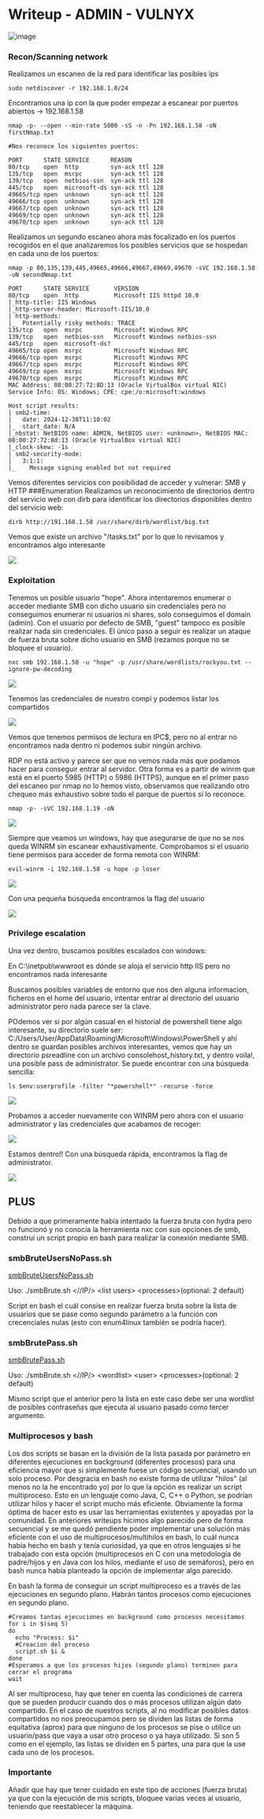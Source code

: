 # Writeup - ADMIN - VULNYX #

![image](https://github.com/user-attachments/assets/2f01f603-331f-49e7-a0e6-bbf14fb770a9)

### Recon/Scanning network ###

Realizamos un escaneo de la red para identificar las posibles ips
```shell
sudo netdiscover -r 192.168.1.0/24
```

Encontramos una ip con la que poder empezar a escanear por puertos abiertos -> 192.168.1.58

```shell
nmap -p- --open --min-rate 5000 -sS -n -Pn 192.168.1.58 -oN firstNmap.txt

#Nos reconoce los siguientes puertos:

PORT      STATE SERVICE      REASON                                                          
80/tcp    open  http         syn-ack ttl 128                                                 
135/tcp   open  msrpc        syn-ack ttl 128                                                 
139/tcp   open  netbios-ssn  syn-ack ttl 128                                                 
445/tcp   open  microsoft-ds syn-ack ttl 128                                                 
49665/tcp open  unknown      syn-ack ttl 128                                                 
49666/tcp open  unknown      syn-ack ttl 128                                                 
49667/tcp open  unknown      syn-ack ttl 128                                                 
49669/tcp open  unknown      syn-ack ttl 128                                                 
49670/tcp open  unknown      syn-ack ttl 128
```
Realizamos un segundo escaneo ahora más focalizado en los puertos recogidos en el que analizaremos los posibles servicios que se hospedan en cada uno de los puertos:
```shell
nmap -p 80,135,139,445,49665,49666,49667,49669,49670 -sVC 192.168.1.58 -oN secondNmap.txt

PORT      STATE SERVICE       VERSION
80/tcp    open  http          Microsoft IIS httpd 10.0
|_http-title: IIS Windows
|_http-server-header: Microsoft-IIS/10.0
| http-methods: 
|_  Potentially risky methods: TRACE
135/tcp   open  msrpc         Microsoft Windows RPC
139/tcp   open  netbios-ssn   Microsoft Windows netbios-ssn
445/tcp   open  microsoft-ds?
49665/tcp open  msrpc         Microsoft Windows RPC
49666/tcp open  msrpc         Microsoft Windows RPC
49667/tcp open  msrpc         Microsoft Windows RPC
49669/tcp open  msrpc         Microsoft Windows RPC
49670/tcp open  msrpc         Microsoft Windows RPC
MAC Address: 08:00:27:72:8D:13 (Oracle VirtualBox virtual NIC)
Service Info: OS: Windows; CPE: cpe:/o:microsoft:windows

Host script results:
| smb2-time: 
|   date: 2024-12-30T11:10:02
|_  start_date: N/A
|_nbstat: NetBIOS name: ADMIN, NetBIOS user: <unknown>, NetBIOS MAC: 08:00:27:72:8d:13 (Oracle VirtualBox virtual NIC)
|_clock-skew: -1s
| smb2-security-mode: 
|   3:1:1: 
|_    Message signing enabled but not required
```
Vemos diferentes servicios con posibilidad de acceder y vulnerar: SMB y HTTP
###Enumeration
Realizamos un reconocimiento de directorios dentro del servicio web con dirb para identificar los directorios disponibles dentro del servicio web:
```shell
dirb http://191.168.1.58 /usr/share/dirb/wordlist/big.txt
```
Vemos que existe un archivo "/tasks.txt" por lo que lo revisamos y encontramos algo interesante

<img src=https://github.com/Koh4kU/Writeups/blob/main/Vulnyx/Admin/Admin/task_web.png>

### Exploitation ###

Tenemos un posible usuario "hope". Ahora intentaremos enumerar o acceder mediante SMB con dicho usuario sin credenciales pero no conseguimos enumerar ni usuarios ni shares, solo conseguimos el domain (admin). Con el usuario por defecto de SMB, "guest" tampoco es posible realizar nada sin credenciales. El único paso a seguir es realizar un ataque de fuerza bruta sobre dicho usuario en SMB (rezamos porque no se bloquee el usuario).
```shell
nxc smb 192.168.1.58 -u "hope" -p /usr/share/wordlists/rockyou.txt --ignore-pw-decoding
```
<img src=https://github.com/Koh4kU/Writeups/blob/main/Vulnyx/Admin/Admin/pass_user.png>

Tenemos las credenciales de nuestro compi y podemos listar los compartidos

<img src=https://github.com/Koh4kU/Writeups/blob/main/Vulnyx/Admin/Admin/shares.png>

Vemos que tenemos permisos de lectura en IPC$, pero no al entrar no encontramos nada dentro ni podemos subir ningún archivo.

RDP no está activo y parece ser que no vemos nada más que podamos hacer para conseguir entrar al servidor. Otra forma es a partir de winrm que está en el puerto 5985 (HTTP) o 5986 (HTTPS), aunque en el primer paso del escaneo por nmap no lo hemos visto, observamos que realizando otro chequeo más exhaustivo sobre todo el parque de puertos sí lo reconoce.
```shell
nmap -p- -sVC 192.168.1.19 -oN
```
<img src=https://github.com/Koh4kU/Writeups/blob/main/Vulnyx/Admin/Admin/recheck_nmap.png>

Siempre que veamos un windows, hay que asegurarse de que no se nos queda WINRM sin escanear exhaustivamente. Comprobamos si el usuario tiene permisos para acceder de forma remota con WINRM:
```shell
evil-winrm -i 192.168.1.58 -u hope -p loser
```
<img src=https://github.com/Koh4kU/Writeups/blob/main/Vulnyx/Admin/Admin/winrm_hope.png>

Con una pequeña búsqueda encontramos la flag del usuario

<img src=https://github.com/Koh4kU/Writeups/blob/main/Vulnyx/Admin/Admin/user_flag.png>

### Privilege escalation ###

Una vez dentro, buscamos posibles escalados con windows: 

En C:\inetpub\wwwroot es dónde se aloja el servicio http IIS pero no encontramos nada interesante

Buscamos posibles variables de entorno que nos den alguna informacion, ficheros en el home del usuario, intentar entrar al directorio del usuario administrator pero nada parece ser la clave.

POdemos ver si por algún casual en el historial de powershell tiene algo interesante, su directorio suele ser:
C:/Users/User/AppData\Roaming\Microsoft\Windows\PowerShell y ahí dentro se guardan posibles archivos interesantes, vemos que hay un directorio psreadline con un archivo consolehost_history.txt, y dentro voila!, una posible pass de administrator. Se puede encontrar con una búsqueda sencilla:
```shell
ls $env:userprofile -filter "*powershell*" -recurse -force
```
<img src=https://github.com/Koh4kU/Writeups/blob/main/Vulnyx/Admin/Admin/administrator_creds.png>

Probamos a acceder nuevamente con WINRM pero ahora con el usuario administrator y las credenciales que acabamos de recoger:

<img src=https://github.com/Koh4kU/Writeups/blob/main/Vulnyx/Admin/Admin/administrator_login.png>

Estamos dentro!! Con una búsqueda rápida, encontramos la flag de administrator.

<img src=https://github.com/Koh4kU/Writeups/blob/main/Vulnyx/Admin/Admin/admin_flag.png>

## PLUS ##
Debido a que primeramente había intentado la fuerza bruta con hydra pero no funcionó  y no conocía la herramienta nxc con sus opciones de smb, construí un script propio en bash para realizar la conexión mediante SMB.

### smbBruteUsersNoPass.sh

[smbBruteUsersNoPass.sh](https://github.com/Koh4kU/Writeups/blob/main/Vulnyx/Admin/smbBruteUsersNoPass.sh)

Uso: ./smbBrute.sh \<//IP/\> \<list users\> \<processes\>(optional: 2 default)

Script en bash el cuál consise en realizar fuerza bruta sobre la lista de usuarios que se pase como segundo parámetro a la función con crecenciales nulas (esto con enum4linux también se podría hacer). 

### smbBrutePass.sh

[smbBrutePass.sh](https://github.com/Koh4kU/Writeups/blob/main/Vulnyx/Admin/smbBrutePass.sh)

Uso: ./smbBrute.sh \<//IP/\> \<wordlist\> \<user\> \<processes\>(optional: 2 default)

Mismo script que el anterior pero la lista en este caso debe ser una wordlist de posibles contraseñas que ejecuta al usuario pasado como tercer argumento.
### Multiprocesos y bash
Los dos scripts se basan en la división de la lista pasada por parámetro en diferentes ejecuciones en background (diferentes procesos) para una eficiencia mayor que si simplemente fuese un código secuencial, usando un solo proceso. Por desgracia en bash no existe forma de utilizar "hilos" (al menos no la he encontrado yo) por lo que la opción es realizar un script multiproceso. Esto en un lenguaje como Java, C, C++ o Python, se podrían utilizar hilos y hacer el script mucho más eficiente. Obviamente la forma óptima de hacer esto es usar las herramientas existentes y apoyadas por la comunidad. En anteriores writeups hicimos algo parecido pero de forma secuencial y se me quedó pendiente poder implementar una solución más eficiente con el uso de multiprocesos/multihilos en bash, lo cuál nunca había hecho en bash y tenía curiosidad, ya que en otros lenguajes sí he trabajado con esta opción (multiprocesos en C con una metodología de padre/hijos y en Java con los hilos, mediante el uso de semáforos), pero en bash nunca había planteado la opción de implementar algo parecido.

En bash la forma de conseguir un script multiproceso es a través de las ejecuciones en segundo plano. Habrán tantos procesos como ejecuciones en segundo plano.
```shell
#Creamos tantas ejecuciones en background como procesos necesitamos
for i in $(seq 5)
do
  echo "Process: $i"
  #Creacion del proceso
  script.sh $i &
done
#Esperamos a que los procesos hijos (segundo plano) terminen para cerrar el programa
wait
```
Al ser multiproceso, hay que tener en cuenta las condiciones de carrera que se pueden producir cuando dos o más procesos utilizan algún dato compartido. En el caso de nuestros scripts, al no modificar posibles datos compartidos no nos preocupamos pero se dividen las listas de forma equitativa (aprox) para que ninguno de los procesos se pise o utilice un usuario/pass que vaya a usar otro proceso o ya haya utilizado. Si son 5 como en el ejemplo, las listas se dividen en 5 partes, una para que la use cada uno de los procesos.

### Importante

Añadir que hay que tener cuidado en este tipo de acciones (fuerza bruta) ya que con la ejecución de mis scripts, bloquee varias veces al usuario, teniendo que reestablecer la máquina.

